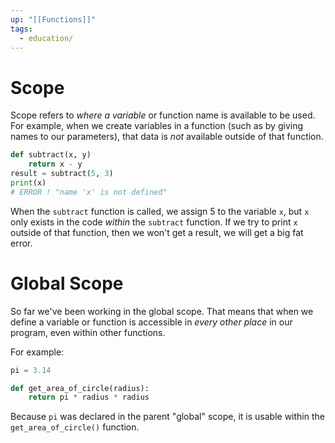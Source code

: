 ```yaml
---
up: "[[Functions]]"
tags:
  - education/
---
```


# Scope

Scope refers to *where a variable* or function name is available to be used. For example, when we create variables in a function (such as by giving names to our parameters), that data is *not* available outside of that function. 

```python
def subtract(x, y)
	return x - y
result = subtract(5, 3)
print(x)
# ERROR ! "name 'x' is not defined"
```

When the `subtract` function is called, we assign 5 to the variable `x`, but `x` only exists in the code *within* the `subtract` function. If we try to print `x` outside of that function, then we won't get a result, we will get a big fat error.
# Global Scope

So far we've been working in the global scope. That means that when we define a variable or function is accessible in *every other place* in our program, even within other functions.

For example:

```python
pi = 3.14

def get_area_of_circle(radius):
	return pi * radius * radius
```

Because `pi` was declared in the parent "global" scope, it is usable within the `get_area_of_circle()` function.

